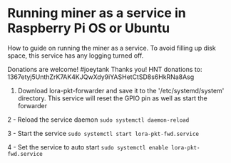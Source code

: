 # Running miner as a service in Raspberry Pi OS or Ubuntu
How to guide on running the miner as a service.
To avoid filling up disk space, this service has any logging turned off.


Donations are welcome! 
#joeytank Thanks you!
HNT donations to: 1367etyj5UnthZrK7AK4KJQwXdy9iYASHetCtSD8s6HkRNa8Asg

1. Download lora-pkt-forwarder and save it to the '/etc/systemd/system' directory. This service will reset the GPIO pin as well as start the forwarder

2 - Reload the service daemon
`sudo systemctl daemon-reload`

3 - Start the service
`sudo systemctl start lora-pkt-fwd.service`

4 - Set the service to auto start
`sudo systemctl enable lora-pkt-fwd.service`




